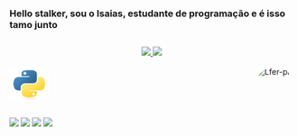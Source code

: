 ### Hello stalker, sou o Isaias, estudante de programação e é isso tamo junto
  ##

<div align="center">
<a href="https://github.com/Enriyuu">
  <img width="48%" src="https://github-readme-stats.vercel.app/api?username=Enriyuu&show_icons=true&theme=tokyonight&include_all_commits=true&count_private=true">
  <img width="48%" src="https://github-readme-stats.vercel.app/api/top-langs/?username=Enriyuu&theme=tokyonight">
</div>
<div style="display: inline_block"><br>
  <img align="center" alt="Rafa-Python" height="60" width="70" src="https://raw.githubusercontent.com/devicons/devicon/master/icons/python/python-original.svg">
  <img align="right" alt="Lfer-pic" height="150" style="border-radius:50px;" src="https://scontent.fjdo1-2.fna.fbcdn.net/v/t39.30808-6/277585595_1931567133689851_7541836291340994912_n.jpg?_nc_cat=109&ccb=1-5&_nc_sid=730e14&_nc_eui2=AeEDFXtuopnt5sw6Voy2IrH80nzxP7N2qx7SfPE_s3arHrIzw-sLozZ_8GNgr5Lj4Y4vwxuuf2NuOMqFUl-Jcajx&_nc_ohc=sLlCmTAtNoQAX_7PuOq&_nc_ht=scontent.fjdo1-2.fna&oh=00_AT9i1t2WwXeDlP06K8v78fEpJ4sogevvkF4ZqmcHnU4uxg&oe=6246C698"
</div>
  
  ##
  
  <div>
    <a href="https://instagram.com/is,lfer" target="_blank"><img src="https://img.shields.io/badge/-Instagram-%23E4405F?style=for-the-badge&logo=instagram&logoColor=white" target="_blank"></a>
 <a href="https://discord.gg/Enriyu#0942" target="_blank"><img src="https://img.shields.io/badge/Discord-7289DA?style=for-the-badge&logo=discord&logoColor=white" target="_blank"></a> 
  <a href = "mailto:gm3r23@gmail.com"><img src="https://img.shields.io/badge/-Gmail-%23333?style=for-the-badge&logo=gmail&logoColor=white" target="_blank"></a>
  <a href="https://www.linkedin.com/in/isaias-fernandes-ab99b6230/" target="_blank"><img src="https://img.shields.io/badge/-LinkedIn-%230077B5?style=for-the-badge&logo=linkedin&logoColor=white" target="_blank"></a> 
</div>

  
